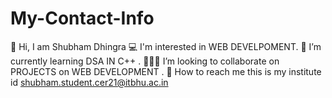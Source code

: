 # My-Contact-Info

👋 Hi, I am Shubham Dhingra
💻 I'm interested in WEB DEVELPOMENT.
🤖 I’m currently learning DSA IN C++ .
👨🏻‍💻 I’m looking to collaborate on PROJECTS on WEB DEVELOPMENT .
🚀 How to reach me this is my institute id shubham.student.cer21@itbhu.ac.in
